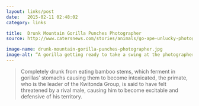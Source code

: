 ```yaml
---
layout: links/post
date:   2015-02-11 02:48:02
category: links

title:  Drunk Mountain Gorilla Punches Photographer
source: http://www.catersnews.com/stories/animals/go-ape-unlucky-photographer-gets-punched-by-lairy-gorilla-drunk-from-eating-bamboo-shoots

image-name: drunk-mountain-gorilla-punches-photographer.jpg
image-alt: “A gorilla getting ready to take a swing at the photographer”
---
```


> Completely drunk from eating bamboo stems, which ferment in gorillas’ stomachs causing them to become intoxicated, the primate, who is the leader of the Kwitonda Group, is said to have felt threatened by a rival male, causing him to become excitable and defensive of his territory.
